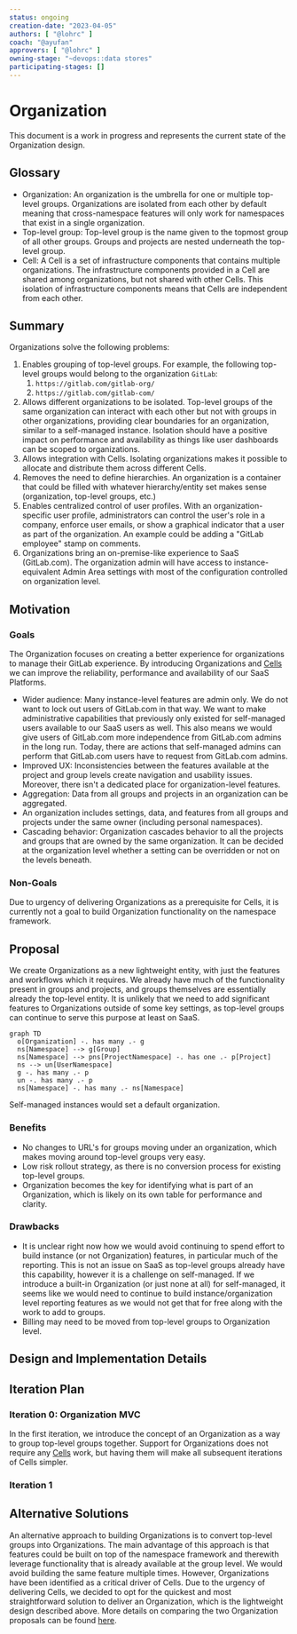 ```yaml
---
status: ongoing
creation-date: "2023-04-05"
authors: [ "@lohrc" ]
coach: "@ayufan"
approvers: [ "@lohrc" ]
owning-stage: "~devops::data stores"
participating-stages: []
---
```


<!-- vale gitlab.FutureTense = NO -->

# Organization

This document is a work in progress and represents the current state of the Organization design.

## Glossary

- Organization: An organization is the umbrella for one or multiple top-level groups. Organizations are isolated from each other by default meaning that cross-namespace features will only work for namespaces that exist in a single organization.
- Top-level group: Top-level group is the name given to the topmost group of all other groups. Groups and projects are nested underneath the top-level group.
- Cell: A Cell is a set of infrastructure components that contains multiple organizations. The infrastructure components provided in a Cell are shared among organizations, but not shared with other Cells. This isolation of infrastructure components means that Cells are independent from each other.

## Summary

Organizations solve the following problems:

1. Enables grouping of top-level groups. For example, the following top-level groups would belong to the organization `GitLab`:
    1. `https://gitlab.com/gitlab-org/`
    1. `https://gitlab.com/gitlab-com/`
1. Allows different organizations to be isolated. Top-level groups of the same organization can interact with each other but not with groups in other organizations, providing clear boundaries for an organization, similar to a self-managed instance. Isolation should have a positive impact on performance and availability as things like user dashboards can be scoped to organizations.
1. Allows integration with Cells. Isolating organizations makes it possible to allocate and distribute them across different Cells.
1. Removes the need to define hierarchies. An organization is a container that could be filled with whatever hierarchy/entity set makes sense (organization, top-level groups, etc.)
1. Enables centralized control of user profiles. With an organization-specific user profile, administrators can control the user's role in a company, enforce user emails, or show a graphical indicator that a user as part of the organization. An example could be adding a "GitLab employee" stamp on comments.
1. Organizations bring an on-premise-like experience to SaaS (GitLab.com). The organization admin will have access to instance-equivalent Admin Area settings with most of the configuration controlled on organization level.

## Motivation

### Goals

The Organization focuses on creating a better experience for organizations to manage their GitLab experience. By introducing Organizations and [Cells](../cells/index.md) we can improve the reliability, performance and availability of our SaaS Platforms.

- Wider audience: Many instance-level features are admin only. We do not want to lock out users of GitLab.com in that way. We want to make administrative capabilities that previously only existed for self-managed users available to our SaaS users as well. This also means we would give users of GitLab.com more independence from GitLab.com admins in the long run. Today, there are actions that self-managed admins can perform that GitLab.com users have to request from GitLab.com admins.
- Improved UX: Inconsistencies between the features available at the project and group levels create navigation and usability issues. Moreover, there isn't a dedicated place for organization-level features.
- Aggregation: Data from all groups and projects in an organization can be aggregated.
- An organization includes settings, data, and features from all groups and projects under the same owner (including personal namespaces).
- Cascading behavior: Organization cascades behavior to all the projects and groups that are owned by the same organization. It can be decided at the organization level whether a setting can be overridden or not on the levels beneath.

### Non-Goals

Due to urgency of delivering Organizations as a prerequisite for Cells, it is currently not a goal to build Organization functionality on the namespace framework.

## Proposal

We create Organizations as a new lightweight entity, with just the features and workflows which it requires. We already have much of the functionality present in groups and projects, and groups themselves are essentially already the top-level entity. It is unlikely that we need to add significant features to Organizations outside of some key settings, as top-level groups can continue to serve this purpose at least on SaaS.

```mermaid
graph TD
  o[Organization] -. has many .- g
  ns[Namespace] --> g[Group]
  ns[Namespace] --> pns[ProjectNamespace] -. has one .- p[Project]
  ns --> un[UserNamespace]
  g -. has many .- p
  un -. has many .- p
  ns[Namespace] -. has many .- ns[Namespace]
```

Self-managed instances would set a default organization.

### Benefits

- No changes to URL's for groups moving under an organization, which makes moving around top-level groups very easy.
- Low risk rollout strategy, as there is no conversion process for existing top-level groups.
- Organization becomes the key for identifying what is part of an Organization, which is likely on its own table for performance and clarity.

### Drawbacks

- It is unclear right now how we would avoid continuing to spend effort to build instance (or not Organization) features, in particular much of the reporting. This is not an issue on SaaS as top-level groups already have this capability, however it is a challenge on self-managed. If we introduce a built-in Organization (or just none at all) for self-managed, it seems like we would need to continue to build instance/organization level reporting features as we would not get that for free along with the work to add to groups.
- Billing may need to be moved from top-level groups to Organization level.

## Design and Implementation Details

## Iteration Plan

### Iteration 0: Organization MVC

In the first iteration, we introduce the concept of an Organization as a way to group top-level groups together. Support for Organizations does not require any [Cells](../cells/index.md) work, but having them will make all subsequent iterations of Cells simpler.

### Iteration 1

## Alternative Solutions

An alternative approach to building Organizations is to convert top-level groups into Organizations. The main advantage of this approach is that features could be built on top of the namespace framework and therewith leverage functionality that is already available at the group level. We would avoid building the same feature multiple times. However, Organizations have been identified as a critical driver of Cells. Due to the urgency of delivering Cells, we decided to opt for the quickest and most straightforward solution to deliver an Organization, which is the lightweight design described above. More details on comparing the two Organization proposals can be found [here](https://gitlab.com/gitlab-org/tenant-scale-group/group-tasks/-/issues/56).
